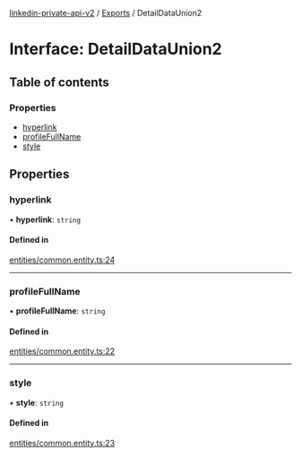 [linkedin-private-api-v2](../README.md) / [Exports](../modules.md) / DetailDataUnion2

# Interface: DetailDataUnion2

## Table of contents

### Properties

- [hyperlink](DetailDataUnion2.md#hyperlink)
- [profileFullName](DetailDataUnion2.md#profilefullname)
- [style](DetailDataUnion2.md#style)

## Properties

### hyperlink

• **hyperlink**: `string`

#### Defined in

[entities/common.entity.ts:24](https://github.com/akash-gupt/linkedin-private-api/blob/db337d2/src/entities/common.entity.ts#L24)

___

### profileFullName

• **profileFullName**: `string`

#### Defined in

[entities/common.entity.ts:22](https://github.com/akash-gupt/linkedin-private-api/blob/db337d2/src/entities/common.entity.ts#L22)

___

### style

• **style**: `string`

#### Defined in

[entities/common.entity.ts:23](https://github.com/akash-gupt/linkedin-private-api/blob/db337d2/src/entities/common.entity.ts#L23)
